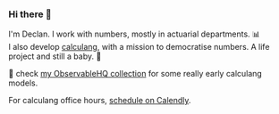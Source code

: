 ### Hi there 👋
I'm Declan. I work with numbers, mostly in actuarial departments. 📊  
I also develop [calculang](https://github.com/calculang/calculang), with a mission to democratise numbers. A life project and still a baby. :seedling:

:hatching_chick: check [my ObservableHQ collection](https://observablehq.com/collection/@declann/calculang) for some really early calculang models.

For calculang office hours, [schedule on Calendly](https://calendly.com/dcnconsulting/calculang-office-hours-20).

<!--
**declann/declann** is a ✨ _special_ ✨ repository because its `README.md` (this file) appears on your GitHub profile.

Here are some ideas to get you started:

- 🔭 I’m currently working on ...
- 🌱 I’m currently learning ...
- 👯 I’m looking to collaborate on ...
- 🤔 I’m looking for help with ...
- 💬 Ask me about ...
- 📫 How to reach me: ...
- 😄 Pronouns: ...
- ⚡ Fun fact: ...
-->
